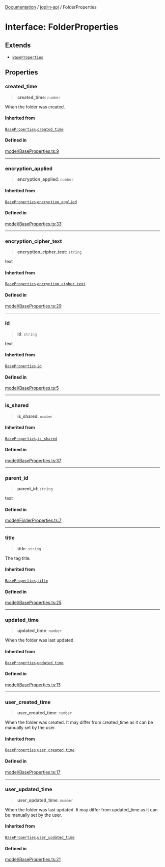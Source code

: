[Documentation](../../packages.md) / [joplin-api](../index.md) / FolderProperties

# Interface: FolderProperties

## Extends

- [`BaseProperties`](BaseProperties.md)

## Properties

### created_time

> **created_time**: `number`

When the folder was created.

#### Inherited from

[`BaseProperties`](BaseProperties.md).[`created_time`](BaseProperties.md#created-time)

#### Defined in

[model/BaseProperties.ts:9](https://github.com/rxliuli/joplin-utils/blob/2bc4cdf0126f9cf3a3dcc1c3f49a6f42208c3387/packages/joplin-api/src/model/BaseProperties.ts#L9)

---

### encryption_applied

> **encryption_applied**: `number`

#### Inherited from

[`BaseProperties`](BaseProperties.md).[`encryption_applied`](BaseProperties.md#encryption-applied)

#### Defined in

[model/BaseProperties.ts:33](https://github.com/rxliuli/joplin-utils/blob/2bc4cdf0126f9cf3a3dcc1c3f49a6f42208c3387/packages/joplin-api/src/model/BaseProperties.ts#L33)

---

### encryption_cipher_text

> **encryption_cipher_text**: `string`

text

#### Inherited from

[`BaseProperties`](BaseProperties.md).[`encryption_cipher_text`](BaseProperties.md#encryption-cipher-text)

#### Defined in

[model/BaseProperties.ts:29](https://github.com/rxliuli/joplin-utils/blob/2bc4cdf0126f9cf3a3dcc1c3f49a6f42208c3387/packages/joplin-api/src/model/BaseProperties.ts#L29)

---

### id

> **id**: `string`

text

#### Inherited from

[`BaseProperties`](BaseProperties.md).[`id`](BaseProperties.md#id)

#### Defined in

[model/BaseProperties.ts:5](https://github.com/rxliuli/joplin-utils/blob/2bc4cdf0126f9cf3a3dcc1c3f49a6f42208c3387/packages/joplin-api/src/model/BaseProperties.ts#L5)

---

### is_shared

> **is_shared**: `number`

#### Inherited from

[`BaseProperties`](BaseProperties.md).[`is_shared`](BaseProperties.md#is-shared)

#### Defined in

[model/BaseProperties.ts:37](https://github.com/rxliuli/joplin-utils/blob/2bc4cdf0126f9cf3a3dcc1c3f49a6f42208c3387/packages/joplin-api/src/model/BaseProperties.ts#L37)

---

### parent_id

> **parent_id**: `string`

text

#### Defined in

[model/FolderProperties.ts:7](https://github.com/rxliuli/joplin-utils/blob/2bc4cdf0126f9cf3a3dcc1c3f49a6f42208c3387/packages/joplin-api/src/model/FolderProperties.ts#L7)

---

### title

> **title**: `string`

The tag title.

#### Inherited from

[`BaseProperties`](BaseProperties.md).[`title`](BaseProperties.md#title)

#### Defined in

[model/BaseProperties.ts:25](https://github.com/rxliuli/joplin-utils/blob/2bc4cdf0126f9cf3a3dcc1c3f49a6f42208c3387/packages/joplin-api/src/model/BaseProperties.ts#L25)

---

### updated_time

> **updated_time**: `number`

When the folder was last updated.

#### Inherited from

[`BaseProperties`](BaseProperties.md).[`updated_time`](BaseProperties.md#updated-time)

#### Defined in

[model/BaseProperties.ts:13](https://github.com/rxliuli/joplin-utils/blob/2bc4cdf0126f9cf3a3dcc1c3f49a6f42208c3387/packages/joplin-api/src/model/BaseProperties.ts#L13)

---

### user_created_time

> **user_created_time**: `number`

When the folder was created. It may differ from created_time as it can be manually set by the user.

#### Inherited from

[`BaseProperties`](BaseProperties.md).[`user_created_time`](BaseProperties.md#user-created-time)

#### Defined in

[model/BaseProperties.ts:17](https://github.com/rxliuli/joplin-utils/blob/2bc4cdf0126f9cf3a3dcc1c3f49a6f42208c3387/packages/joplin-api/src/model/BaseProperties.ts#L17)

---

### user_updated_time

> **user_updated_time**: `number`

When the folder was last updated. It may differ from updated_time as it can be manually set by the user.

#### Inherited from

[`BaseProperties`](BaseProperties.md).[`user_updated_time`](BaseProperties.md#user-updated-time)

#### Defined in

[model/BaseProperties.ts:21](https://github.com/rxliuli/joplin-utils/blob/2bc4cdf0126f9cf3a3dcc1c3f49a6f42208c3387/packages/joplin-api/src/model/BaseProperties.ts#L21)
